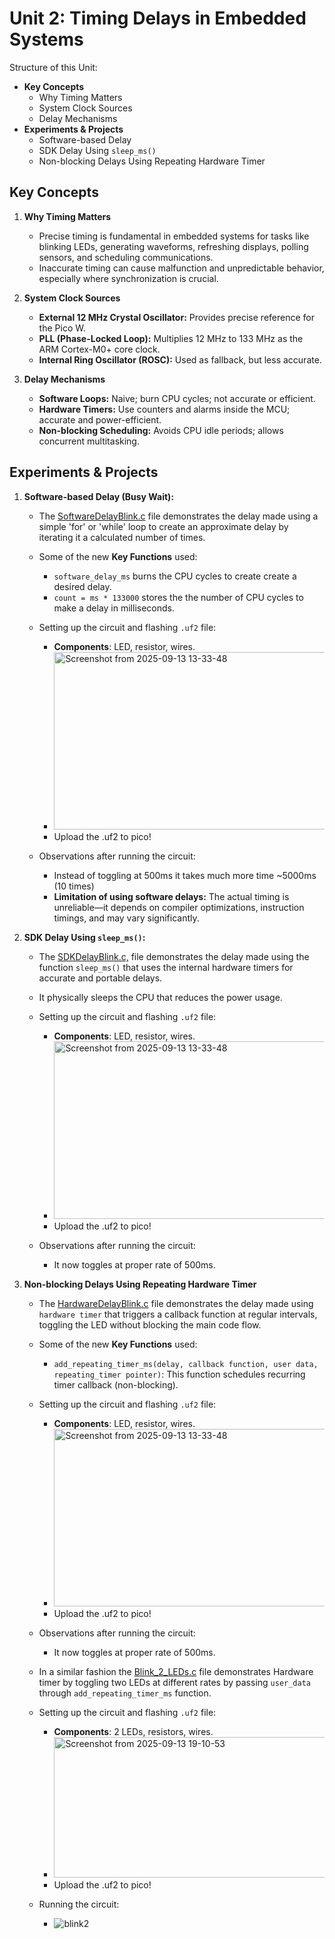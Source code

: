 
# Unit 2: Timing Delays in Embedded Systems

Structure of this Unit:
   - **Key Concepts**
      - Why Timing Matters
      - System Clock Sources
      - Delay Mechanisms
   - **Experiments & Projects**
      -  Software-based Delay 
      -  SDK Delay Using `sleep_ms()`
      -  Non-blocking Delays Using Repeating Hardware Timer


## Key Concepts

1. **Why Timing Matters**

    -  Precise timing is fundamental in embedded systems for tasks like blinking LEDs, generating waveforms, refreshing displays, polling sensors, and scheduling communications. 
    -  Inaccurate timing can cause malfunction and unpredictable behavior, especially where synchronization is crucial.

2. **System Clock Sources**

    - **External 12 MHz Crystal Oscillator:** Provides precise reference for the Pico W.
    - **PLL (Phase-Locked Loop):** Multiplies 12 MHz to 133 MHz as the ARM Cortex-M0+ core clock.
    - **Internal Ring Oscillator (ROSC):** Used as fallback, but less accurate.


3. **Delay Mechanisms**

    - **Software Loops:** Naive; burn CPU cycles; not accurate or efficient.
    - **Hardware Timers:** Use counters and alarms inside the MCU; accurate and power-efficient.
    - **Non-blocking Scheduling:** Avoids CPU idle periods; allows concurrent multitasking.
## Experiments & Projects

1. **Software-based Delay (Busy Wait):**
      - The [SoftwareDelayBlink.c](SoftwareDelay/SoftwareDelayBlink.c) file demonstrates the delay made using a  simple 'for' or 'while' loop to create an approximate delay by iterating it a calculated number of times.
      - Some of the new **Key Functions** used:
         - `software_delay_ms` burns the CPU cycles to create create a desired delay.
         - `count = ms * 133000` stores the the number of CPU cycles to make a delay in milliseconds.
      - Setting up the circuit and flashing `.uf2` file:
         - **Components**: LED, resistor, wires.
         - <img width="448" height="284" alt="Screenshot from 2025-09-13 13-33-48" src="https://github.com/user-attachments/assets/cb5b48a8-2abb-4d80-b94c-80cc3eb40d84" />
         - Upload the .uf2 to pico!
      - Observations after running the circuit:

         - Instead of toggling at 500ms it takes much more time ~5000ms (10 times) 
         - **Limitation of using software delays:** The actual timing is unreliable—it depends on compiler optimizations, instruction timings, and may vary significantly.

2. **SDK Delay Using `sleep_ms()`:**
      - The [SDKDelayBlink.c,](SDKDelay/SDKDelayBlink.c) file demonstrates the delay made using the function `sleep_ms()` that uses the internal hardware timers for accurate and portable delays.
      - It physically sleeps the CPU that reduces the power usage.
      - Setting up the circuit and flashing `.uf2` file:
         - **Components**: LED, resistor, wires.
         - <img width="448" height="284" alt="Screenshot from 2025-09-13 13-33-48" src="https://github.com/user-attachments/assets/cb5b48a8-2abb-4d80-b94c-80cc3eb40d84" />
         - Upload the .uf2 to pico!
      - Observations after running the circuit:

         - It now toggles at proper rate of 500ms.

3. **Non-blocking Delays Using Repeating Hardware Timer**
      - The [HardwareDelayBlink.c](HardwareDelay/HardwareDelayBlink.c) file demonstrates the delay made using `hardware timer` that triggers a callback function at regular intervals, toggling the LED without blocking the main code flow.
      - Some of the new **Key Functions** used:
         - `add_repeating_timer_ms(delay, callback function, user data, repeating_timer pointer)`: This function schedules recurring timer callback (non-blocking).
      - Setting up the circuit and flashing `.uf2` file:
         - **Components**: LED, resistor, wires.
         - <img width="448" height="284" alt="Screenshot from 2025-09-13 13-33-48" src="https://github.com/user-attachments/assets/cb5b48a8-2abb-4d80-b94c-80cc3eb40d84" />
         - Upload the .uf2 to pico!
      - Observations after running the circuit:
        - It now toggles at proper rate of 500ms.

    - In a similar fashion the [Blink_2_LEDs.c](HardwareDelay/Blink_2_LEDs.c) file demonstrates Hardware timer by toggling two LEDs at different rates by passing `user_data` through `add_repeating_timer_ms` function. 
   - Setting up the circuit and flashing `.uf2` file:
      - **Components**: 2 LEDs, resistors, wires.
      - <img width="458" height="225" alt="Screenshot from 2025-09-13 19-10-53" src="https://github.com/user-attachments/assets/74548c0d-458c-4bc2-8a9a-21fb1869ad24" />
      - Upload the .uf2 to pico!
   - Running the circuit:
      - ![blink2](https://github.com/user-attachments/assets/902a6c54-c6db-499f-a793-0f220c6e46eb)
